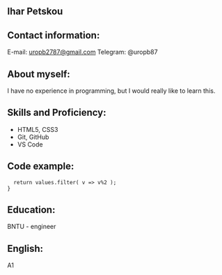 ## Ihar Petskou

## Contact information:
E-mail: uropb2787@gmail.com
Telegram: @uropb87

## About myself:
I have no experience in programming, but I would really like to learn this.

## Skills and Proficiency:
* HTML5, CSS3
* Git, GitHub
* VS Code

## Code example:
```function odds(values){
  return values.filter( v => v%2 );
}
```
## Education:
BNTU - engineer

## English:
A1
